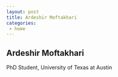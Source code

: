 ```yaml
---
layout: post
title: Ardeshir Moftakhari
categories:
 - home
---
```

## Ardeshir Moftakhari
PhD Student, University of Texas at Austin <br />

